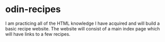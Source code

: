 # odin-recipes
I am practicing all of the HTML knowledge I have acquired and will build a basic recipe website.
The website will consist of a main index page which will have links to a few recipes.